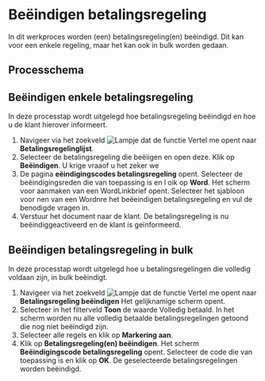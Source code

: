 # Beëindigen betalingsregeling

In dit werkproces worden (een) betalingsregeling(en) beëindigd. Dit kan voor een enkele regeling, maar het kan ook in bulk worden gedaan.

## Processchema

## Beëindigen enkele betalingsregeling
In deze processtap wordt uitgelegd hoe betalingsregeling beëindigd en hoe u de klant hierover informeert. 

1. Navigeer via het zoekveld ![Lampje dat de functie Vertel me opent](https://docs.microsoft.com/nl-NL/dynamics365/business-central/media/ui-search/search_small.png "Vertel me wat u wilt doen") naar **Betalingsregelinglijst**. 
2. Selecteer de betalingsregeling die beëiigen en open deze. Klik op **Beëindigen**. U krige vraaof u het zeker we
3. De pagina **eëindigingscodes betalingsregeling** opent. Selecteer de beëindigingsreden die van toepassing is en l oik op **Word**. Het scherm voor aanmaken van een WordLinkbrief opent. Selecteer het sjabloon voor nen van een Wordnre het beëeindigen betalingsregeling en vul de benodigde vragen in. 
5. Verstuur het document naar de klant. De betalingsregeling is nu beëindiggeactiveerd en de klant is geïnformeerd.

## Beëindigen betalingsregeling in bulk
In deze processtap wordt uitgelegd hoe u betalingsregelingen die volledig voldaan zijn, in bulk beëindigt. 

1. Navigeer via het zoekveld ![Lampje dat de functie Vertel me opent](https://docs.microsoft.com/nl-NL/dynamics365/business-central/media/ui-search/search_small.png "Vertel me wat u wilt doen") naar **Betalingsregeling beëindigen** Het gelijknamige scherm opent. 
2. Selecteer in het filterveld **Toon** de waarde Volledig betaald. In het scherm worden nu alle volledig betaalde betalingsregelingen getoond die nog niet beëindigd zijn. 
3. Selecteer alle regels en klik op **Markering aan**. 
4. Klik op **Betalingsregeling(en) beëindigen**. Het scherm **Beëindigingscode betalingsregeling** opent. Selecteer de code die van toepassing is en klik op **OK**. De geselecteerde betalingsregelingen worden beëindigd. 
<!--stackedit_data:
eyJoaXN0b3J5IjpbLTQ0NjQ4MTE1NSwtODEwMTY5NjUyLDIwNT
Y3MjMwNCwxOTc4MTczMjkxLDg5OTQyMTgxLC02MjE1NjkyODMs
LTIwMDIxMjQ4OTEsNTYxODc1MDkzXX0=
-->